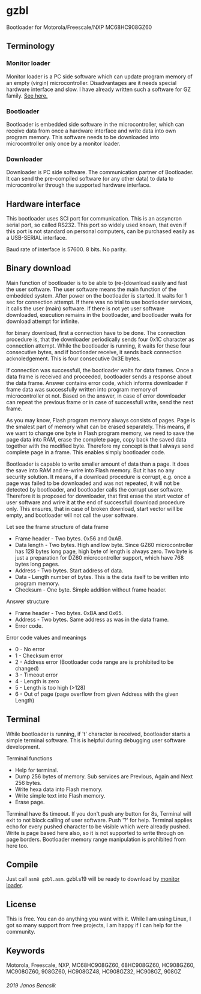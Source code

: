 # gzbl

Bootloader for Motorola/Freescale/NXP MC68HC908GZ60

## Terminology

### Monitor loader

Monitor loader is a PC side software which can update program memory of an empty (virgin) microcontroller.
Disadvantages are it needs special hardware interface and slow. 
I have already written such a software for GZ family. [See here.](https://github.com/butyi/gzml/)

### Bootloader

Bootloader is embedded side software in the microcontroller,
which can receive data from once a hardware interface and write data into own program memory. 
This software needs to be downloaded into microcontroller only once by a monitor loader.

### Downloader

Downloader is PC side software. The communication partner of Bootloader. 
It can send the pre-compiled software (or any other data) to data to microcontroller through the supported hardware interface. 

## Hardware interface

This bootloader uses SCI port for communication. This is an assyncron serial port, so called RS232.
This port so widely used known, that even if this port is not standard on personal computers,
can be purchased easily as a USB-SERIAL interface. 

Baud rate of interface is 57600. 8 bits. No parity.

## Binary download

Main function of bootloader is to be able to (re-)download easily and fast the user software.
The user software means the main function of the embedded system.
After power on the bootloader is started. It waits for 1 sec for connection attempt.
If there was no trial to use bootloader services, it calls the user (main) software.
If there is not yet user software downloaded, execution remains in the bootloader,
and bootloader waits for download attempt for infinite.

for binary download, first a connection have to be done.
The connection procedure is, that the downloader periodically sends four 0x1C character as connection attempt.
While the bootloader is running, it waits for these four consecutive bytes, and if bootloader receive,
it sends back connection acknoledgement. This is four consecutive 0x3E bytes.

If connection was successfull, the bootloader waits for data frames. 
Once a data frame is received and proceeded, bootloader sends a response about the data frame. 
Answer contains error code, which informs downloader if frame data was successfully written into program memory of microcontroller ot not.
Based on the answer, in case of error downloader can repeat the previous frame or in case of successfull write, send the next frame.

As you may know, Flash program memory always consists of pages. Page is the smalest part of memory what can be erased separately.
This means, if we want to change one byte in Flash program memory, we need to save the page data into RAM, erase the complete page,
copy back the saved data together with the modified byte.
Therefore my concept is that I always send complete page in a frame. This enables simply bootloader code.

Bootloader is capable to write smaller amount of data than a page. It does the save into RAM and re-wrire into Flash memory.
But it has no any security solution. It means, if a download procedure is corrupt, 
e.g. once a page was failed to be downloaded and was not repeated, it will not be detected by bootloader,
and bootloader calls the corrupt user software.
Therefore it is proposed for downloader, that first erase the start vector of user software and wrire it at the end of successfull
download procedure only. This ensures, that in case of broken download, start vector will be empty, and bootloader will not call the user software.

Let see the frame structure of data frame

- Frame header - Two bytes. 0x56 and 0xAB.
- Data length - Two bytes. High and low byte. Since GZ60 microcontroller has 128 bytes long page, high byte of length is always zero. 
Two byte is just a preparation for DZ60 microcontroller support, which have 768 bytes long pages.
- Address - Two bytes. Start address of data.
- Data - Length number of bytes. This is the data itself to be written into program memory.
- Checksum - One byte. Simple addition without frame header.

Answer structure

- Frame header - Two bytes. 0xBA and 0x65.
- Address - Two bytes. Same address as was in the data frame.
- Error code.

Error code values and meanings
- 0 - No error
- 1 - Checksum error
- 2 - Address error (Bootloader code range are is prohibited to be changed)
- 3 - Timeout error
- 4 - Length is zero
- 5 - Length is too high (>128)
- 6 - Out of page (page overflow from given Address with the given Length)

## Terminal

While bootloader is running, if 't' character is received, bootloader starts a simple terminal software.
This is helpful during debugging user software development.

Terminal functions

- Help for terminal.
- Dump 256 bytes of memory. Sub services are Previous, Again and Next 256 bytes.
- Write hexa data into Flash memory.
- Write simple text into Flash memory.
- Erase page.

Terminal have 8s timeout. If you don't push any button for 8s, Terminal will exit to not block calling of user software.
Push '?' for help. Terminal applies echo for every pushed character to be visible which were already pushed.
Write is page based here also, so it is not supported to write through on page borders.
Bootloader memory range manipulation is prohibited from here too.
 
## Compile

Just call `asm8 gzbl.asm`. 
gzbl.s19 will be ready to download by [monitor loader](https://github.com/butyi/gzml/).

## License

This is free. You can do anything you want with it.
While I am using Linux, I got so many support from free projects, I am happy if I can help for the community.

## Keywords

Motorola, Freescale, NXP, MC68HC908GZ60, 68HC908GZ60, HC908GZ60, MC908GZ60, 908GZ60, HC908GZ48, HC908GZ32, HC908GZ, 908GZ

###### 2019 Janos Bencsik

